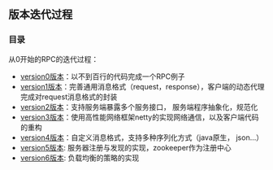 
## 版本迭代过程

### 目录

从0开始的RPC的迭代过程：

- [version0版本](#0.一个最简单的RPC调用)：以不到百行的代码完成一个RPC例子
- [version1版本](#1.MyRPC版本1)：完善通用消息格式（request，response），客户端的动态代理完成对request消息格式的封装
- [version2版本](#2.MyRPC版本2)：支持服务端暴露多个服务接口， 服务端程序抽象化，规范化
- [version3版本](#3.MyRPC版本3)：使用高性能网络框架netty的实现网络通信，以及客户端代码的重构
- [version4版本](#4.MyRPC版本4)：自定义消息格式，支持多种序列化方式（java原生， json…）
- [version5版本](#5.MyRPC版本5):   服务器注册与发现的实现，zookeeper作为注册中心
- [version6版本](#MyRPC版本6):   负载均衡的策略的实现
